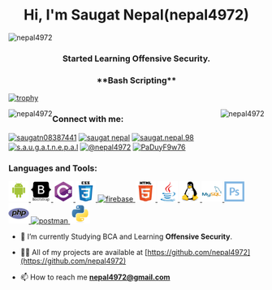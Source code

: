<h1 align="center">Hi, I'm Saugat Nepal(nepal4972)</h1>
<p align="left"> <img src="https://komarev.com/ghpvc/?username=nepal4972&label=Profile%20views&&theme=dracula&color=0e75b6&style=flat" alt="nepal4972" /> </p>
<h3 align="center">Started Learning Offensive Security.</h3>
<h3 align="center">**Bash Scripting**</h3>


[![trophy](https://github-profile-trophy.vercel.app/?username=nepal4972&theme=dracula)](https://github.com/nepal4972/github-profile-trophy)

<p><img align="left" src="https://github-readme-stats.vercel.app/api/top-langs?username=nepal4972&show_icons=true&locale=en&layout=compact&theme=radical" alt="nepal4972" /></p>

<p><img align="right" src="https://github-readme-stats-git-masterrstaa-rickstaa.vercel.app/api?username=nepal4972&&show_icons=true&theme=dracula" alt="nepal4972" /></p>

<h3 align="left">Connect with me:</h3>
<p align="left">
<a href="https://twitter.com/saugatn08387441" target="blank"><img align="center" src="https://raw.githubusercontent.com/rahuldkjain/github-profile-readme-generator/master/src/images/icons/Social/twitter.svg" alt="saugatn08387441" height="30" width="40" /></a>
<a href="https://linkedin.com/in/saugat nepal" target="blank"><img align="center" src="https://raw.githubusercontent.com/rahuldkjain/github-profile-readme-generator/master/src/images/icons/Social/linked-in-alt.svg" alt="saugat nepal" height="30" width="40" /></a>
<a href="https://fb.com/saugat.nepal.98" target="blank"><img align="center" src="https://raw.githubusercontent.com/rahuldkjain/github-profile-readme-generator/master/src/images/icons/Social/facebook.svg" alt="saugat.nepal.98" height="30" width="40" /></a>
<a href="https://instagram.com/s.a.u.g.a.t.n.e.p.a.l" target="blank"><img align="center" src="https://raw.githubusercontent.com/rahuldkjain/github-profile-readme-generator/master/src/images/icons/Social/instagram.svg" alt="s.a.u.g.a.t.n.e.p.a.l" height="30" width="40" /></a>
<a href="https://medium.com/@nepal4972" target="blank"><img align="center" src="https://raw.githubusercontent.com/rahuldkjain/github-profile-readme-generator/master/src/images/icons/Social/medium.svg" alt="@nepal4972" height="30" width="40" /></a>
<a href="https://discord.gg/PaDuyF9w76" target="blank"><img align="center" src="https://raw.githubusercontent.com/rahuldkjain/github-profile-readme-generator/master/src/images/icons/Social/discord.svg" alt="PaDuyF9w76" height="30" width="40" /></a>
</p>

<h3 align="left">Languages and Tools:</h3>
<p align="left"> <a href="https://developer.android.com" target="_blank" rel="noreferrer"> <img src="https://raw.githubusercontent.com/devicons/devicon/master/icons/android/android-original-wordmark.svg" alt="android" width="40" height="40"/> </a> <a href="https://getbootstrap.com" target="_blank" rel="noreferrer"> <img src="https://raw.githubusercontent.com/devicons/devicon/master/icons/bootstrap/bootstrap-plain-wordmark.svg" alt="bootstrap" width="40" height="40"/> </a> <a href="https://www.w3schools.com/cs/" target="_blank" rel="noreferrer"> <img src="https://raw.githubusercontent.com/devicons/devicon/master/icons/csharp/csharp-original.svg" alt="csharp" width="40" height="40"/> </a> <a href="https://www.w3schools.com/css/" target="_blank" rel="noreferrer"> <img src="https://raw.githubusercontent.com/devicons/devicon/master/icons/css3/css3-original-wordmark.svg" alt="css3" width="40" height="40"/> </a> <a href="https://firebase.google.com/" target="_blank" rel="noreferrer"> <img src="https://www.vectorlogo.zone/logos/firebase/firebase-icon.svg" alt="firebase" width="40" height="40"/> </a> <a href="https://www.w3.org/html/" target="_blank" rel="noreferrer"> <img src="https://raw.githubusercontent.com/devicons/devicon/master/icons/html5/html5-original-wordmark.svg" alt="html5" width="40" height="40"/> </a> <a href="https://www.java.com" target="_blank" rel="noreferrer"> <img src="https://raw.githubusercontent.com/devicons/devicon/master/icons/java/java-original.svg" alt="java" width="40" height="40"/> </a> <a href="https://www.linux.org/" target="_blank" rel="noreferrer"> <img src="https://raw.githubusercontent.com/devicons/devicon/master/icons/linux/linux-original.svg" alt="linux" width="40" height="40"/> </a> <a href="https://www.mysql.com/" target="_blank" rel="noreferrer"> <img src="https://raw.githubusercontent.com/devicons/devicon/master/icons/mysql/mysql-original-wordmark.svg" alt="mysql" width="40" height="40"/> </a> <a href="https://www.photoshop.com/en" target="_blank" rel="noreferrer"> <img src="https://raw.githubusercontent.com/devicons/devicon/master/icons/photoshop/photoshop-line.svg" alt="photoshop" width="40" height="40"/> </a> <a href="https://www.php.net" target="_blank" rel="noreferrer"> <img src="https://raw.githubusercontent.com/devicons/devicon/master/icons/php/php-original.svg" alt="php" width="40" height="40"/> </a> <a href="https://postman.com" target="_blank" rel="noreferrer"> <img src="https://www.vectorlogo.zone/logos/getpostman/getpostman-icon.svg" alt="postman" width="40" height="40"/> </a> <a href="https://www.python.org" target="_blank" rel="noreferrer"> <img src="https://raw.githubusercontent.com/devicons/devicon/master/icons/python/python-original.svg" alt="python" width="40" height="40"/> </a> </p>

- 🔭 I’m currently Studying BCA and Learning **Offensive Security**.

- 👨‍💻 All of my projects are available at [https://github.com/nepal4972](https://github.com/nepal4972)

- 📫 How to reach me **nepal4972@gmail.com**

